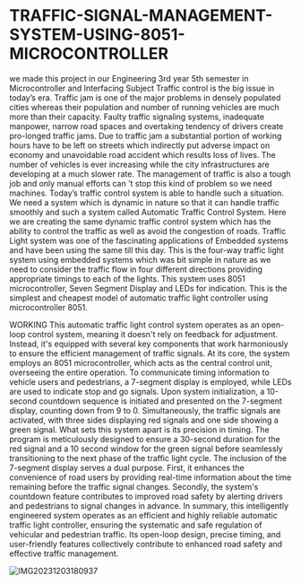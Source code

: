 # TRAFFIC-SIGNAL-MANAGEMENT-SYSTEM-USING-8051-MICROCONTROLLER
 we made this project in our  Engineering 3rd year 5th semester in Microcontroller and Interfacing Subject
 Traffic control is the big issue in today’s era. Traffic jam is one of the major problems in  densely populated 
cities whereas their population and number of running vehicles are much more than their capacity. Faulty 
traffic signaling systems, inadequate manpower, narrow road spaces and overtaking tendency of drivers create 
pro-longed traffic jams. Due to traffic jam a substantial portion of working hours have to be left on streets 
which indirectly put adverse impact on economy and unavoidable road accident which results loss of lives. 
The number of vehicles is ever increasing while the city infrastructures are developing at a much slower rate. 
The management of traffic is also a tough job and only manual efforts can ’t stop this kind of problem so we 
need machines. Today’s traffic control system is able to handle such a situation. We need a system which is 
dynamic in nature so that it can handle traffic smoothly and such a system called Automatic Traffic Control 
System. Here we are creating the same dynamic traffic control system which has the ability to control the 
traffic as well as avoid the congestion of roads. Traffic Light system was one of the fascinating applications 
of Embedded systems and have been using the same till this day. This is the four-way traffic light system using 
embedded systems which was bit simple in nature as we need to consider the traffic flow in four different 
directions providing appropriate timings to each of the lights. This system uses 8051 microcontroller, Seven 
Segment Display and LEDs for indication. This is the simplest and cheapest model of automatic traffic light 
controller using microcontroller 8051. 


WORKING 
This automatic traffic light control system operates as an open-loop control system, meaning it doesn't rely on 
feedback for adjustment. Instead, it's equipped with several key components that work harmoniously to ensure 
the efficient management of traffic signals. At its core, the system employs an 8051 microcontroller, which 
acts as the central control unit, overseeing the entire operation. To communicate timing information to vehicle 
users and pedestrians, a 7-segment display is employed, while LEDs are used to indicate stop and go signals. 
Upon system initialization, a 10-second countdown sequence is initiated and presented on the 7-segment 
display, counting down from 9 to 0. Simultaneously, the traffic signals are activated, with three sides 
displaying red signals and one side showing a green signal. What sets this system apart is its precision in 
timing. The program is meticulously designed to ensure a 30-second duration for the red signal and a 10
second window for the green signal before seamlessly transitioning to the next phase of the traffic light cycle. 
The inclusion of the 7-segment display serves a dual purpose. First, it enhances the convenience of road users 
by providing real-time information about the time remaining before the traffic signal changes. Secondly, the 
system's countdown feature contributes to improved road safety by alerting drivers and pedestrians to signal 
changes in advance. 
In summary, this intelligently engineered system operates as an efficient and highly reliable automatic traffic 
light controller, ensuring the systematic and safe regulation of vehicular and pedestrian traffic. Its open-loop 
design, precise timing, and user-friendly features collectively contribute to enhanced road safety and effective 
traffic management.


![IMG20231203180937](https://github.com/GANESHMOROLIYA/TRAFFIC-SIGNAL-MANAGEMENT-SYSTEM-USING-8051-MICROCONTROLLER/assets/158822512/c59e583f-190d-4e65-b4a8-1d30d18426a5)



